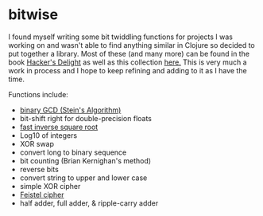 # bitwise
I found myself writing some bit twiddling functions for projects I was working on and wasn't able to find anything similar in Clojure so decided to put together a library. Most of these (and many more) can be found in the book [Hacker's Delight](http://www.hackersdelight.org/) as well as this collection [here.](http://graphics.stanford.edu/~seander/bithacks.html) This is very much a work in process and I hope to keep refining and adding to it as I have the time.


Functions include:

+ [binary GCD (Stein's Algorithm)](https://en.wikipedia.org/wiki/Binary_GCD_algorithm)
+ bit-shift right for double-precision floats
+ [fast inverse square root](https://en.wikipedia.org/wiki/Fast_inverse_square_root)
+ Log10 of integers
+ XOR swap
+ convert long to binary sequence
+ bit counting (Brian Kernighan's method)
+ reverse bits
+ convert string to upper and lower case
+ simple XOR cipher
+ [Feistel cipher](https://en.wikipedia.org/wiki/Feistel_cipher)
+ half adder, full adder, & ripple-carry adder